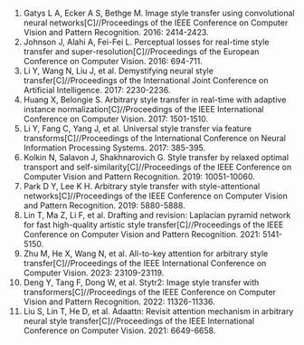 <ol>
  
<li>Gatys L A, Ecker A S, Bethge M. Image style transfer using convolutional neural networks[C]//Proceedings of the IEEE Conference on Computer Vision and Pattern Recognition. 2016: 2414-2423.

<li>Johnson J, Alahi A, Fei-Fei L. Perceptual losses for real-time style transfer and super-resolution[C]//Proceedings of the European Conference on Computer Vision. 2016: 694-711.

<li>Li Y, Wang N, Liu J, et al. Demystifying neural style transfer[C]//Proceedings of the International Joint Conference on Artificial Intelligence. 2017: 2230-2236.

<li>Huang X, Belongie S. Arbitrary style transfer in real-time with adaptive instance normalization[C]//Proceedings of the IEEE International Conference on Computer Vision. 2017: 1501-1510.

<li>Li Y, Fang C, Yang J, et al. Universal style transfer via feature transforms[C]//Proceedings of the International Conference on Neural Information Processing Systems. 2017: 385-395.

<li>Kolkin N, Salavon J, Shakhnarovich G. Style transfer by relaxed optimal transport and self-similarity[C]//Proceedings of the IEEE Conference on Computer Vision and Pattern Recognition. 2019: 10051-10060.

<li>Park D Y, Lee K H. Arbitrary style transfer with style-attentional networks[C]//Proceedings of the IEEE Conference on Computer Vision and Pattern Recognition. 2019: 5880-5888.

<li>Lin T, Ma Z, Li F, et al. Drafting and revision: Laplacian pyramid network for fast high-quality artistic style transfer[C]//Proceedings of the IEEE Conference on Computer Vision and Pattern Recognition. 2021: 5141-5150.

<li>Zhu M, He X, Wang N, et al. All-to-key attention for arbitrary style transfer[C]//Proceedings of the IEEE International Conference on Computer Vision. 2023: 23109-23119.

<li>Deng Y, Tang F, Dong W, et al. Stytr2: Image style transfer with transformers[C]//Proceedings of the IEEE Conference on Computer Vision and Pattern Recognition. 2022: 11326-11336.

<li>Liu S, Lin T, He D, et al. Adaattn: Revisit attention mechanism in arbitrary neural style transfer[C]//Proceedings of the IEEE International Conference on Computer Vision. 2021: 6649-6658.

</ol>
